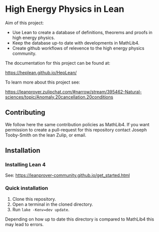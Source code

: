 # High Energy Physics in Lean

Aim of this project: 

- Use Lean to create a database of definitions, theorems and proofs in high energy physics.
- Keep the database up-to date with developments in MathLib4. 
- Create github workflows of relevence to the high energy physics community. 

The documentation for this project can be found at:

https://heplean.github.io/HepLean/

To learn more about this project see: 

https://leanprover.zulipchat.com/#narrow/stream/395462-Natural-sciences/topic/Anomaly.20cancellation.20conditions

## Contributing 

We follow here the same contribution policies as MathLib4. If you want permission to create a pull-request for this repository contact Joseph Tooby-Smith on the lean Zulip, or email. 


## Installation

### Installing Lean 4 

See: https://leanprover-community.github.io/get_started.html

### Quick installation 

1. Clone this repository. 
2. Open a terminal in the cloned directory. 
2. Run `lake -Kenv=dev update`.

Depending on how up to date this directory is compared to MathLib4 this may lead to errors.
